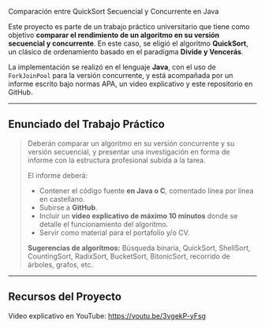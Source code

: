 Comparación entre QuickSort Secuencial y Concurrente en Java

Este proyecto es parte de un trabajo práctico universitario que tiene como objetivo **comparar el rendimiento de un algoritmo en su versión secuencial y concurrente**. En este caso, se eligió el algoritmo **QuickSort**, un clásico de ordenamiento basado en el paradigma **Divide y Vencerás**.

La implementación se realizó en el lenguaje **Java**, con el uso de `ForkJoinPool` para la versión concurrente, y está acompañada por un informe escrito bajo normas APA, un video explicativo y este repositorio en GitHub.

---

## Enunciado del Trabajo Práctico

> Deberán comparar un algoritmo en su versión concurrente y su versión secuencial, y presentar una investigación en forma de informe con la estructura profesional subida a la tarea.  
>
> El informe deberá:
>
> - Contener el código fuente **en Java o C**, comentado línea por línea en castellano.
> - Subirse a **GitHub**.
> - Incluir un **video explicativo de máximo 10 minutos** donde se detalle el funcionamiento del algoritmo.
> - Servir como material para el portafolio y/o CV.
>
> **Sugerencias de algoritmos:** Búsqueda binaria, QuickSort, ShellSort, CountingSort, RadixSort, BucketSort, BitonicSort, recorrido de árboles, grafos, etc.

---
## Recursos del Proyecto

Video explicativo en YouTube: https://youtu.be/3vgekP-yFsg
